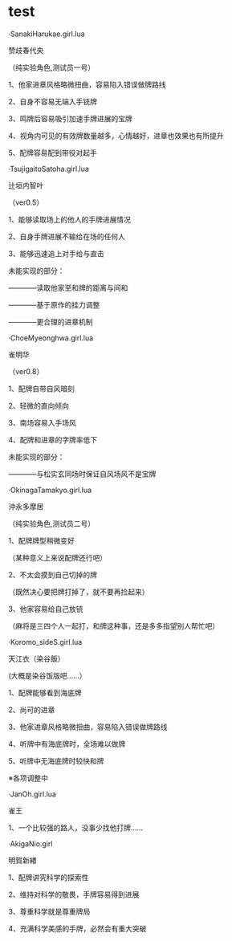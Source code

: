 # test

·SanakiHarukae.girl.lua

赞歧春代央

（纯实验角色,测试员一号）

1、他家进章风格略微扭曲，容易陷入错误做牌路线

2、自身不容易无端入手铳牌

3、鸣牌后容易吸引加速手牌进展的宝牌

4、视角内可见的有效牌数量越多，心情越好，进章也效果也有所提升

5、配牌容易配到带役对起手



·TsujigaitoSatoha.girl.lua
  
  辻垣内智叶
  
  （ver0.5）
  
  1、能够读取场上的他人的手牌进展情况
  
  2、自身手牌进展不输给在场的任何人
  
  3、能够迅速追上对手给与直击
  
  未能实现的部分：
  
  ————读取他家至和牌的距离与间和
  
  ————基于原作的挂力调整
  
  ————更合理的进章机制
  
  
  
·ChoeMyeonghwa.girl.lua
  
  雀明华
  
  （ver0.8）
  
  1、配牌自带自风暗刻
  
  2、轻微的直向倾向
  
  3、南场容易入手场风
  
  4、配牌和进章的字牌率低下
  
  未能实现的部分：
  
  ————与松实玄同场时保证自风场风不是宝牌
  
  ·OkinagaTamakyo.girl.lua
  
  沖永多摩居
  
  
（纯实验角色,测试员二号）

1、配牌牌型稍微变好

（某种意义上来说配牌还行吧）

2、不太会摸到自己切掉的牌

（既然决心要把牌打掉了，就不要再捡起来）

3、他家容易给自己放铳

（麻将是三四个人一起打，和牌这种事，还是多多指望别人帮忙吧）


·Koromo_sideS.girl.lua

天江衣（染谷飯）

(大概是染谷饭版吧……）

1、配牌能够看到海底牌

2、尚可的进章

3、他家进章风格略微扭曲，容易陷入错误做牌路线

4、听牌中有海底牌时，全场难以做牌

5、听牌中无海底牌时较快和牌

※各项调整中


·JanOh.girl.lua

雀王

1、一个比较强的路人，没事少找他打牌……


·AkigaNio.girl

明賀新緖

1、配牌讲究科学的探索性

2、维持对科学的敬畏，手牌容易得到进展

3、尊重科学就是尊重牌局

4、充满科学美感的手牌，必然会有重大突破
